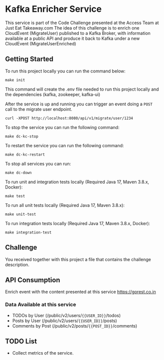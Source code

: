 # Kafka Enricher Service

This service is part of the Code Challenge presented at the Access Team at Just Eat Takeaway.com
The idea of this challenge is to enrich one CloudEvent (MigrateUser) published to a Kafka Broker,
with information available at a public API and produce it back to Kafka under a new CloudEvent (MigrateUserEnriched)

## Getting Started

To run this project locally you can run the command below:
```
make init
```
This command will create the .env file needed to run this project locally and the dependencies (kafka, zookeeper, kafka-ui)

After the service is up and running you can trigger an event doing a `POST` call to the migrate user endpoint.

```
curl -XPOST http://localhost:8080/api/v1/migrate/user/1234
```

To stop the service you can run the following command:
```
make dc-kc-stop
```

To restart the service you can run the following command:
```
make dc-kc-restart
```

To stop all services you can run:
```
make dc-down
```

To run unit and integration tests locally (Required Java 17, Maven 3.8.x, Docker):
```
make test
```

To run all unit tests locally (Required Java 17, Maven 3.8.x):
```
make unit-test
```

To run integration tests locally (Required Java 17, Maven 3.8.x, Docker):
```
make integration-test
```

## Challenge

You received together with this project a file that contains the challenge description.

## API Consumption

Enrich event with the content presented at this service https://gorest.co.in

### Data Available at this service

- TODOs by User (/public/v2/users/`{{USER_ID}}`/todos)
- Posts by User (/public/v2/users/`{{USER_ID}}`/posts)
- Comments by Post (/public/v2/posts/`{{POST_ID}}`/comments)

## TODO List

* Collect metrics of the service.



